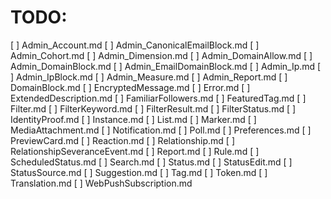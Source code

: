 # TODO:

[ ] Admin_Account.md
[ ] Admin_CanonicalEmailBlock.md
[ ] Admin_Cohort.md
[ ] Admin_Dimension.md
[ ] Admin_DomainAllow.md
[ ] Admin_DomainBlock.md
[ ] Admin_EmailDomainBlock.md
[ ] Admin_Ip.md
[ ] Admin_IpBlock.md
[ ] Admin_Measure.md
[ ] Admin_Report.md
[ ] DomainBlock.md
[ ] EncryptedMessage.md
[ ] Error.md
[ ] ExtendedDescription.md
[ ] FamiliarFollowers.md
[ ] FeaturedTag.md
[ ] Filter.md
[ ] FilterKeyword.md
[ ] FilterResult.md
[ ] FilterStatus.md
[ ] IdentityProof.md
[ ] Instance.md
[ ] List.md
[ ] Marker.md
[ ] MediaAttachment.md
[ ] Notification.md
[ ] Poll.md
[ ] Preferences.md
[ ] PreviewCard.md
[ ] Reaction.md
[ ] Relationship.md
[ ] RelationshipSeveranceEvent.md
[ ] Report.md
[ ] Rule.md
[ ] ScheduledStatus.md
[ ] Search.md
[ ] Status.md
[ ] StatusEdit.md
[ ] StatusSource.md
[ ] Suggestion.md
[ ] Tag.md
[ ] Token.md
[ ] Translation.md
[ ] WebPushSubscription.md
